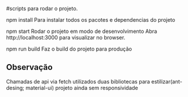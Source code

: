 #scripts para rodar o projeto.

npm install
Para instalar todos os pacotes e dependencias do projeto

npm start
Rodar o projeto em modo de desenvolvimento
Abra http://localhost:3000 para visualizar no browser.

npm run build
Faz o build do projeto para produção

## Observação 
Chamadas de api via fetch 
utilizados duas bibliotecas para estilizar(ant-desing; material-ui)
projeto ainda sem responsividade
